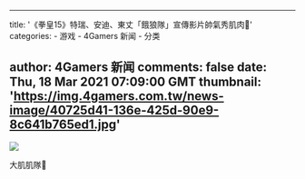
---
title: '《拳皇15》特瑞、安迪、東丈「餓狼隊」宣傳影片帥氣秀肌肉💪'
categories: 
    - 游戏
    - 4Gamers 新闻
    - 分类

author: 4Gamers 新闻
comments: false
date: Thu, 18 Mar 2021 07:09:00 GMT
thumbnail: 'https://img.4gamers.com.tw/news-image/40725d41-136e-425d-90e9-8c641b765ed1.jpg'
---

<div>   
<img src="https://img.4gamers.com.tw/news-image/40725d41-136e-425d-90e9-8c641b765ed1.jpg" referrerpolicy="no-referrer"><p>大肌肌隊🤣</p>  
</div>
            